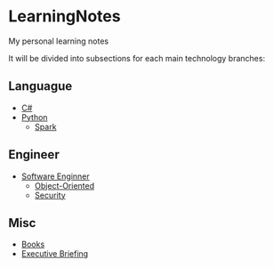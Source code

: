 # LearningNotes

My personal learning notes

It will be divided into subsections for each main technology branches:

## Languague
  - [C#](./CSharp)
  - [Python](./Python/0_README_Python.md)
    - [Spark](./Python/Spark)
  
## Engineer

  - [Software Enginner](./SoftwareEngineer)
    - [Object-Oriented](./SoftwareEngineer/ObjectOriented.md)
    - [Security](./SoftwareEngineer/Security.md)

## Misc
  - [Books](./Books/0_README_books.md)
  - [Executive Briefing](./ExecBrief/0_README_ExecBrief.md)